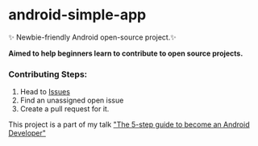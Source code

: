 # android-simple-app

✨ Newbie-friendly Android open-source project.✨

**Aimed to help beginners learn to contribute to open source projects.**

### Contributing Steps:
1. Head to [Issues](https://github.com/AidaIssayeva/android-simple-app/issues)
2. Find an unassigned open issue
3. Create a pull request for it.


This project is a part of my talk ["The 5-step guide to become an Android Developer"](https://cupsofcode.com/post/the_five_step_guide_to_become_android_developer/) 
